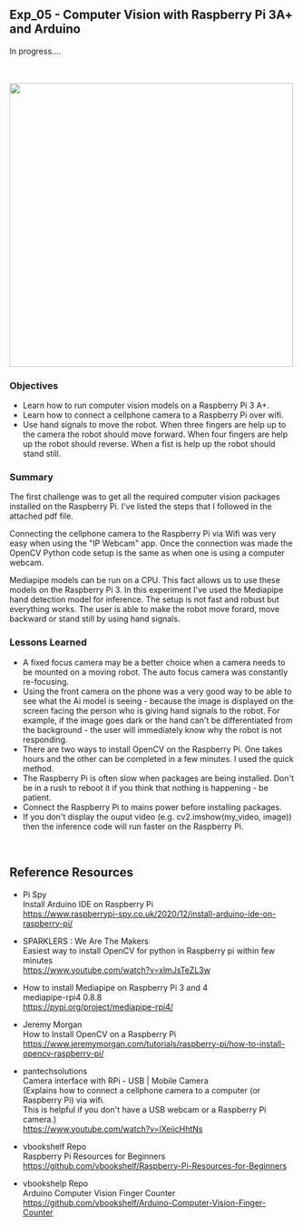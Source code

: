 ## Exp_05 - Computer Vision with Raspberry Pi 3A+ and Arduino

In progress....

<br>

<br>
<img src="https://github.com/vbookshelf/Serenity-Robotics-Experiments/blob/main/images/cellphone-cam-pic.jpg" width="500"></img>
<br>

### Objectives
- Learn how to run computer vision models on a Raspberry Pi 3 A+.
- Learn how to connect a cellphone camera to a Raspberry Pi over wifi.
- Use hand signals to move the robot. When three fingers are help up to the camera the robot should move forward. When four fingers are help up the robot should reverse. When a fist is help up the robot should stand still.


### Summary

The first challenge was to get all the required computer vision packages installed on the Raspberry Pi. I've listed the steps that I followed in the attached pdf file.

Connecting the cellphone camera to the Raspberry Pi via Wifi was very easy when using the "IP Webcam" app. Once the connection was made the OpenCV Python code setup is the same as when one is using a computer webcam.

Mediapipe models can be run on a CPU. This fact allows us to use these models on the Raspberry Pi 3. In this experiment I've used the Mediapipe hand detection model for inference. The setup is not fast and robust but everything works. The user is able to make the robot move forard, move backward or stand still by using hand signals.


### Lessons Learned

- A fixed focus camera may be a better choice when a camera needs to be mounted on a moving robot. The auto focus camera was constantly re-focusing.
- Using the front camera on the phone was a very good way to be able to see what the Ai model is seeing - because the image is displayed on the screen facing the person who is giving hand signals to the robot. For example, if the image goes dark or the hand can't be differentiated from the background - the user will immediately know why the robot is not responding.
- There are two ways to install OpenCV on the Raspberry Pi. One takes hours and the other can be completed in a few minutes. I used the quick method.
- The Raspberry Pi is often slow when packages are being installed. Don't be in a rush to reboot it if you think that nothing is happening - be patient.
- Connect the Raspberry Pi to mains power before installing packages.
- If you don't display the ouput video (e.g. cv2.imshow(my_video, image)) then the inference code will run faster on the Raspberry Pi.



<br>

## Reference Resources

- Pi Spy<br>
Install Arduino IDE on Raspberry Pi<br>
https://www.raspberrypi-spy.co.uk/2020/12/install-arduino-ide-on-raspberry-pi/

- SPARKLERS : We Are The Makers<br>
Easiest way to install OpenCV for python in Raspberry pi within few minutes<br>
https://www.youtube.com/watch?v=xlmJsTeZL3w

- How to install Mediapipe on Raspberry Pi 3 and 4<br>
mediapipe-rpi4 0.8.8<br>
https://pypi.org/project/mediapipe-rpi4/

- Jeremy Morgan<br>
How to Install OpenCV on a Raspberry Pi<br>
https://www.jeremymorgan.com/tutorials/raspberry-pi/how-to-install-opencv-raspberry-pi/

- pantechsolutions<br>
Camera interface with RPi - USB | Mobile Camera<br>
(Explains how to connect a cellphone camera to a computer (or Raspberry Pi) via wifi.<br>
This is helpful if you don't have a USB webcam or a Raspberry Pi camera.)<br>
https://www.youtube.com/watch?v=lXeiicHhtNs

- vbookshelf Repo<br>
Raspberry Pi Resources for Beginners<br>
https://github.com/vbookshelf/Raspberry-Pi-Resources-for-Beginners

- vbookshelp Repo<br>
Arduino Computer Vision Finger Counter<br>
https://github.com/vbookshelf/Arduino-Computer-Vision-Finger-Counter



<br>
